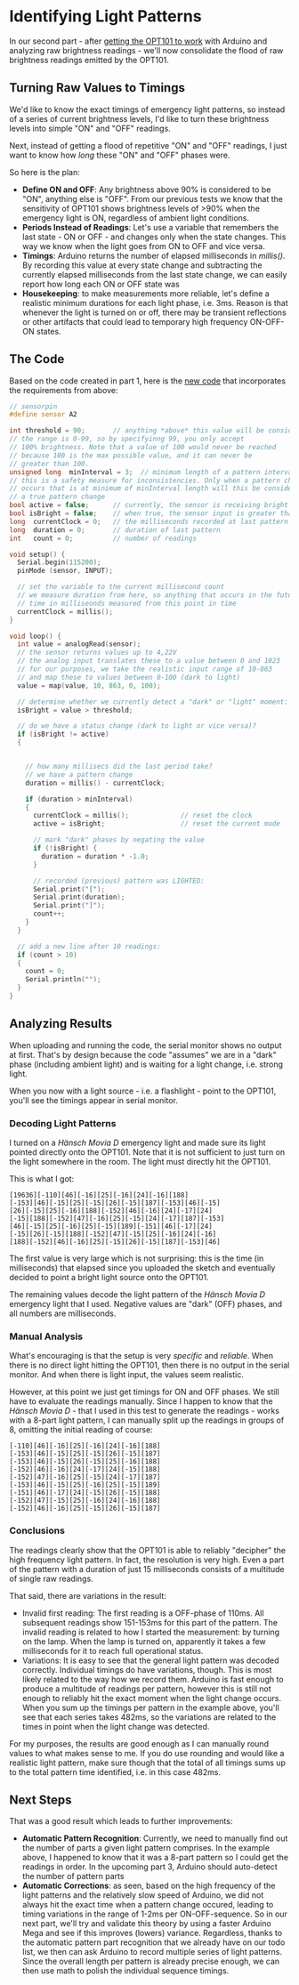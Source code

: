 # Identifying Light Patterns

In our second part - after [getting the OPT101 to work](./1%20Using%20OPT101%20to%20Detect%20Light) with Arduino and analyzing raw brightness readings - we'll now consolidate the flood of raw brightness readings emitted by the OPT101.

## Turning Raw Values to Timings

We'd like to know the exact timings of emergency light patterns, so instead of a series of current brightness levels, I'd like to turn these brightness levels into simple "ON" and "OFF" readings.

Next, instead of getting a flood of repetitive "ON" and "OFF" readings, I just want to know how *long* these "ON" and "OFF" phases were.

So here is the plan:

* **Define ON and OFF**: Any brightness above 90% is considered to be "ON", anything else is "OFF". From our previous tests we know that the sensitivity of OPT101 shows brightness levels of >90% when the emergency light is ON, regardless of ambient light conditions.
* **Periods Instead of Readings**: Let's use a variable that remembers the last state - ON or OFF - and changes only when the state changes. This way we know when the light goes from ON to OFF and vice versa.
* **Timings**: Arduino returns the number of elapsed milliseconds in *millis()*. By recording this value at every state change and subtracting the currently elapsed milliseconds from the last state change, we can easily report how long each ON or OFF state was
* **Housekeeping**: to make measurements more reliable, let's define a realistic minimum durations for each light phase, i.e. 3ms. Reason is that whenever the light is turned on or off, there may be transient reflections or other artifacts that could lead to temporary high frequency ON-OFF-ON states.

## The Code

Based on the code created in part 1, here is the [new code](./1_DetectLightAndDark/1_DetectLightAndDark.ino) that incorporates the requirements from above:



```c++
// sensorpin
#define sensor A2

int threshold = 90;       // anything *above* this value will be considered BRIGHT
// the range is 0-99, so by specifyinng 99, you only accept
// 100% brightness. Note that a value of 100 would never be reached
// because 100 is the max possible value, and it can never be
// greater than 100.
unsigned long  minInterval = 3;  // minimum length of a pattern interval in millisec
// this is a safety measure for inconsistencies. Only when a pattern change
// occurs that is at minimum of minInterval length will this be considered
// a true pattern change
bool active = false;      // currently, the sensor is receiving bright light
bool isBright = false;    // when true, the sensor input is greater than 95% so there is strong light shining on it
long  currentClock = 0;   // the milliseconds recorded at last pattern change
long  duration = 0;       // duration of last pattern
int   count = 0;          // number of readings

void setup() {
  Serial.begin(115200);
  pinMode (sensor, INPUT);

  // set the variable to the current millisecond count
  // we measure duration from here, so anything that occurs in the future will be the
  // time in milliseonds measured from this point in time
  currentClock = millis();
}

void loop() {
  int value = analogRead(sensor);
  // the sensor returns values up to 4,22V
  // the analog input translates these to a value between 0 and 1023
  // for our purposes, we take the realistic input range of 10-863
  // and map these to values between 0-100 (dark to light)
  value = map(value, 10, 863, 0, 100);

  // determine whether we currently detect a "dark" or "light" moment:
  isBright = value > threshold;

  // do we have a status change (dark to light or vice versa)?
  if (isBright != active)
  {


    // how many millisecs did the last period take?
    // we have a pattern change
    duration = millis() - currentClock;

    if (duration > minInterval)
    {
      currentClock = millis();             // reset the clock
      active = isBright;                   // reset the current mode

      // mark "dark" phases by negating the value
      if (!isBright) {
        duration = duration * -1.0;
      }

      // recorded (previous) pattern was LIGHTED:
      Serial.print("[");
      Serial.print(duration);
      Serial.print("]");
      count++;
    }
  }

  // add a new line after 10 readings:
  if (count > 10)
  {
    count = 0;
    Serial.println("");
  }
}

```

## Analyzing Results

When uploading and running the code, the serial monitor shows no output at first. That's by design because the code "assumes" we are in a "dark" phase (including ambient light) and is waiting for a light change, i.e. strong light.

When you now with a light source - i.e. a flashlight - point to the OPT101, you'll see the timings appear in serial monitor. 

### Decoding Light Patterns

I turned on a *Hänsch Movia D* emergency light and made sure its light pointed directly onto the OPT101. Note that it is not sufficient to just turn on the light somewhere in the room. The light must directly hit the OPT101.

This is what I got:

```
[19636][-110][46][-16][25][-16][24][-16][188]
[-153][46][-15][25][-15][26][-15][187][-153][46][-15]
[26][-15][25][-16][188][-152][46][-16][24][-17][24]
[-15][188][-152][47][-16][25][-15][24][-17][187][-153]
[46][-15][25][-16][25][-15][189][-151][46][-17][24]
[-15][26][-15][188][-152][47][-15][25][-16][24][-16]
[188][-152][46][-16][25][-15][26][-15][187][-153][46]
```

The first value is very large which is not surprising: this is the time (in milliseconds) that elapsed since you uploaded the sketch and eventually decided to point a bright light source onto the OPT101.

The remaining values decode the light pattern of the *Hänsch Movia D* emergency light that I used. Negative values are "dark" (OFF) phases, and all numbers are milliseconds.

### Manual Analysis

What's encouraging is that the setup is very *specific* and *reliable*. When there is no direct light hitting the OPT101, then there is no output in the serial monitor. And when there is light input, the values seem realistic.

However, at this point we just get timings for ON and OFF phases. We still have to evaluate the readings manually. Since I happen to know that the *Hänsch Movia D* - that I used in this test to generate the readings - works with a 8-part light pattern, I can manually split up the readings in groups of 8, omitting the initial reading of course:

```
[-110][46][-16][25][-16][24][-16][188]
[-153][46][-15][25][-15][26][-15][187]
[-153][46][-15][26][-15][25][-16][188]
[-152][46][-16][24][-17][24][-15][188]
[-152][47][-16][25][-15][24][-17][187]
[-153][46][-15][25][-16][25][-15][189]
[-151][46][-17][24][-15][26][-15][188]
[-152][47][-15][25][-16][24][-16][188]
[-152][46][-16][25][-15][26][-15][187]
```

### Conclusions

The readings clearly show that the OPT101 is able to reliably "decipher" the high frequency light pattern. In fact, the resolution is very high. Even a part of the pattern with a duration of just 15 milliseconds consists of a multitude of single raw readings.

That said, there are variations in the result:

* Invalid first reading: The first reading is a OFF-phase of 110ms. All subsequent readings show 151-153ms for this part of the pattern. The invalid reading is related to how I started the measurement: by turning on the lamp. When the lamp is turned on, apparently it takes a few milliseconds for it to reach full operational status.
* Variations: It is easy to see that the general light pattern was decoded correctly. Individual timings do have variations, though. This is most likely related to the way how we record them. Arduino is fast enough to produce a multitude of readings per pattern, however this is still not enough to reliably hit the exact moment when the light change occurs. When you sum up the timings per pattern in the example above, you'll see that each series takes 482ms, so the variations are related to the times in point when the light change was detected.

For my purposes, the results are good enough as I can manually round values to what makes sense to me. If you do use rounding and would like a realistic light pattern, make sure though that the total of all timings sums up to the total pattern time identified, i.e. in this case 482ms.

## Next Steps

That was a good result which leads to further improvements:

* **Automatic Pattern Recognition**: Currently, we need to manually find out the number of parts a given light pattern comprises. In the example above, I happened to know that it was a 8-part pattern so I could get the readings in order. In the upcoming part 3, Arduino should auto-detect the number of pattern parts
* **Automatic Corrections**: as seen, based on the high frequency of the light patterns and the relatively slow speed of Arduino, we did not always hit the exact time when a pattern change occured, leading to timing variations in the range of 1-2ms per ON-OFF-sequence. So in our next part, we'll try and validate this theory by using a faster Arduino Mega and see if this improves (lowers) variance. Regardless, thanks to the automatic pattern part recognition that we already have on our todo list, we then can ask Arduino to record multiple series of light patterns. Since the overall length per pattern is already precise  enough, we can then use math to polish the individual sequence timings.




